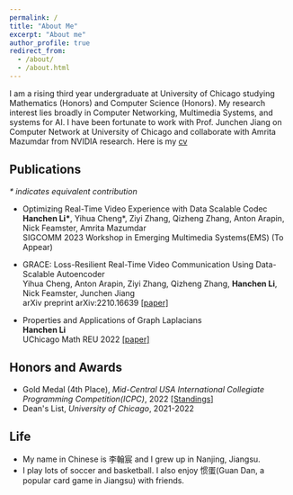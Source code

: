 ```yaml
---
permalink: /
title: "About Me"
excerpt: "About me"
author_profile: true
redirect_from: 
  - /about/
  - /about.html
---
```


I am a rising third year undergraduate at University of Chicago studying Mathematics (Honors) and Computer Science (Honors). My research interest lies broadly in Computer Networking, Multimedia Systems, and systems for AI. I have been fortunate to work with Prof. Junchen Jiang on Computer Network at University of Chicago and collaborate with Amrita Mazumdar from NVIDIA research. Here is my [cv]()

## Publications
_* indicates equivalent contribution_
- Optimizing Real-Time Video Experience with Data Scalable Codec <br />
  **Hanchen Li\***, Yihua Cheng\*, Ziyi Zhang, Qizheng Zhang, Anton Arapin, Nick Feamster, Amrita Mazumdar <br />
  SIGCOMM 2023 Workshop in Emerging Multimedia Systems(EMS) (To Appear)

- GRACE: Loss-Resilient Real-Time Video Communication Using Data-Scalable Autoencoder <br />
  Yihua Cheng, Anton Arapin, Ziyi Zhang, Qizheng Zhang, **Hanchen Li**, Nick Feamster, Junchen Jiang <br />
  arXiv preprint arXiv:2210.16639 [[paper]](https://arxiv.org/abs/2210.16639)

- Properties and Applications of Graph Laplacians <br />
  **Hanchen Li** <br />
  UChicago Math REU 2022 [[paper]](http://math.uchicago.edu/~may/REU2022/REUPapers/Li,Hanchen.pdf) <br />


## Honors and Awards
* Gold Medal (4th Place), *Mid-Central USA International Collegiate Programming Competition(ICPC)*, 2022
  [[Standings]](https://mcpc22.kattis.com/contests/mcpc22/standings)
* Dean's List, *University of Chicago*, 2021-2022

## Life
* My name in Chinese is 李翰宸 and I grew up in Nanjing, Jiangsu.
* I play lots of soccer and basketball. I also enjoy 惯蛋(Guan Dan, a popular card game in Jiangsu) with friends.
